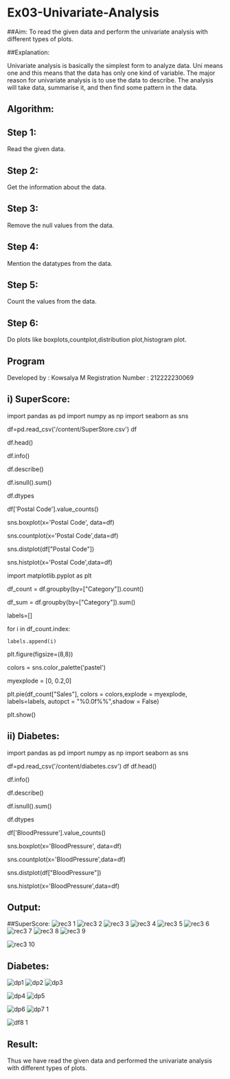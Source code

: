 # Ex03-Univariate-Analysis

##Aim:
To read the given data and perform the univariate analysis with different types of plots.

##Explanation:

Univariate analysis is basically the simplest form to analyze data. Uni means one and this means that the data has only one 
kind of variable. The major reason for univariate analysis is to use the data to describe. The analysis will take data,
summarise it, and then find some pattern in the data.
## Algorithm:
## Step 1:
Read the given data.
## Step 2:
Get the information about the data.
## Step 3:
Remove the null values from the data.
## Step 4:
Mention the datatypes from the data.
## Step 5:
Count the values from the data.
## Step 6:
Do plots like boxplots,countplot,distribution plot,histogram plot.
## Program

Developed by : Kowsalya M
Registration Number : 212222230069

## i) SuperScore:

import pandas as pd
import numpy as np
import seaborn as sns

df=pd.read_csv('/content/SuperStore.csv')
df

df.head()

df.info()

df.describe()

df.isnull().sum()

df.dtypes

df['Postal Code'].value_counts()

sns.boxplot(x='Postal Code', data=df)

sns.countplot(x='Postal Code',data=df)

sns.distplot(df["Postal Code"])

sns.histplot(x='Postal Code',data=df)


import matplotlib.pyplot as plt

df_count = df.groupby(by=["Category"]).count()

df_sum = df.groupby(by=["Category"]).sum()

labels=[]

for i in df_count.index:

    labels.append(i)
    
plt.figure(figsize=(8,8))

colors = sns.color_palette('pastel')

myexplode = [0, 0.2,0]

plt.pie(df_count["Sales"], colors = colors,explode = myexplode, labels=labels, autopct = "%0.0f%%",shadow = False) 

plt.show()


## ii) Diabetes:

import pandas as pd
import numpy as np
import seaborn as sns

df=pd.read_csv('/content/diabetes.csv')
df
df.head()

df.info()

df.describe()

df.isnull().sum()

df.dtypes

df['BloodPressure'].value_counts()

sns.boxplot(x='BloodPressure', data=df)

sns.countplot(x='BloodPressure',data=df)

sns.distplot(df["BloodPressure"])

sns.histplot(x='BloodPressure',data=df)


## Output:

##SuperScore:
![rec3 1](https://user-images.githubusercontent.com/118671457/228624951-3b5c28a5-28c5-44be-9a54-1bdfbfafdb8c.png)
![rec3 2](https://user-images.githubusercontent.com/118671457/228624999-622c883a-a936-4cc1-b842-c44b15fbe6f6.png)
![rec3 3](https://user-images.githubusercontent.com/118671457/228625020-c76c68b0-d505-41ca-8328-82ebdb06ff7e.png)
![rec3 4](https://user-images.githubusercontent.com/118671457/228625074-d0713c0a-51c4-473f-a52f-5c1f85a186af.png)
![rec3 5](https://user-images.githubusercontent.com/118671457/228625114-22c37e3c-1de1-4344-ba6f-dbc6908c0a69.png)
![rec3 6](https://user-images.githubusercontent.com/118671457/228625149-2a3f5b68-929e-4bbc-89a6-cca98ee3ec68.png)
![rec3 7](https://user-images.githubusercontent.com/118671457/228625384-5e529212-ca8c-4526-b0af-d1114d920ea1.png)
![rec3 8](https://user-images.githubusercontent.com/118671457/228625415-217d719f-3112-464d-9e6a-f586ccc080a8.png)
![rec3 9](https://user-images.githubusercontent.com/118671457/228625467-2816c7a3-59d0-4dcf-aa90-a5d1c099a649.png)

![rec3 10](https://user-images.githubusercontent.com/118671457/228625583-8f515dd0-f32f-401d-bb7f-3b8111dcccce.png)

## Diabetes:
![dp1](https://user-images.githubusercontent.com/118671457/228629890-058d06dd-4603-4cd3-a0c1-dc0c1b2116fd.png)
![dp2](https://user-images.githubusercontent.com/118671457/228629918-64c5b314-3c60-4aff-a7ae-dc00613c606d.png)
![dp3](https://user-images.githubusercontent.com/118671457/228629950-0f8a187f-44ac-47b5-bfc6-aba4381f011f.png)

![dp4](https://user-images.githubusercontent.com/118671457/228629980-0e296e1f-b12e-4937-a79e-19a4f86f9e94.png)
![dp5](https://user-images.githubusercontent.com/118671457/228630018-6c6481e6-2c47-4dc2-8bc5-bdb55e63f014.png)

![dp6](https://user-images.githubusercontent.com/118671457/228630052-93468a3f-967e-40cf-beee-c0a55cf10391.png)
![dp7 1](https://user-images.githubusercontent.com/118671457/228632250-67dba91c-08cd-4301-a14b-fd64fe4218e8.png)

![df8 1](https://user-images.githubusercontent.com/118671457/228632283-c538c67a-7a2a-4f39-b9ba-3c3cee440c6c.png)

## Result:

Thus we have read the given data and performed the univariate analysis with different types of plots.
